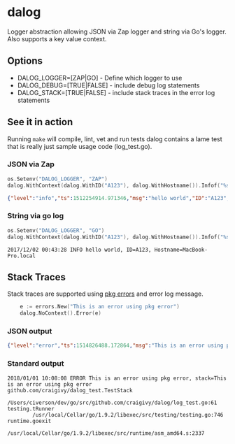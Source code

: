 # dalog
Logger abstraction allowing JSON via Zap logger and string via Go's logger.  Also supports a key value context.

## Options
* DALOG_LOGGER=[ZAP|GO] - Define which logger to use
* DALOG_DEBUG=[TRUE|FALSE] - include debug log statements
* DALOG_STACK=[TRUE|FALSE] - include stack traces in the error log statements

## See it in action
Running ```make``` will compile, lint, vet and run tests
dalog contains a lame test that is really just sample usage code (log_test.go).

### JSON via Zap

```go
os.Setenv("DALOG_LOGGER", "ZAP")
dalog.WithContext(dalog.WithID("A123"), dalog.WithHostname()).Infof("%s %s", "hello", "world")
```
```json
{"level":"info","ts":1512254914.971346,"msg":"hello world","ID":"A123","Hostname":"MacBook-Pro.local"}
```

### String via go log

```go
os.Setenv("DALOG_LOGGER", "GO")
dalog.WithContext(dalog.WithID("A123"), dalog.WithHostname()).Infof("%s %s", "hello", "world")
```
```
2017/12/02 00:43:28 INFO hello world, ID=A123, Hostname=MacBook-Pro.local
```

## Stack Traces
Stack traces are supported using [pkg errors](https://github.com/pkg/errors) and error log message.

```go
	e := errors.New("This is an error using pkg error")
	dalog.NoContext().Error(e)
```
### JSON output
```json
{"level":"error","ts":1514826488.172864,"msg":"This is an error using pkg error","stack":"This is an error using pkg error\ngithub.com/craigivy/dalog_test.TestStack\n\t/Users/civerson/dev/go/src/github.com/craigivy/dalog/log_test.go:61\ntesting.tRunner\n\t/usr/local/Cellar/go/1.9.2/libexec/src/testing/testing.go:746\nruntime.goexit\n\t/usr/local/Cellar/go/1.9.2/libexec/src/runtime/asm_amd64.s:2337"}
```


### Standard output
```
2018/01/01 10:08:08 ERROR This is an error using pkg error, stack=This is an error using pkg error
github.com/craigivy/dalog_test.TestStack
        /Users/civerson/dev/go/src/github.com/craigivy/dalog/log_test.go:61
testing.tRunner
        /usr/local/Cellar/go/1.9.2/libexec/src/testing/testing.go:746
runtime.goexit
        /usr/local/Cellar/go/1.9.2/libexec/src/runtime/asm_amd64.s:2337
```

 